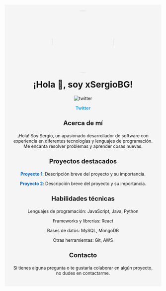 <div style="text-align: center; background-color: #f5f5f5; padding: 20px;">
   <img src="https://media.giphy.com/media/v1.Y2lkPTc5MGI3NjExa3Zqd2c1bWc2Y3A4aDB0aGF0MHM3NjE5eHRtMnBqaXk4azQ3ODdqYiZlcD12MV9pbnRlcm5hbF9naWZfYnlfaWQmY3Q9Zw/kH6CqYiquZawmU1HI6/giphy.gif" width="200" style="border-radius: 50%;"/>
   <h1 style="font-size: 28px; margin-top: 20px;">¡Hola 👋, soy xSergioBG!</h1>
   <img src="https://img.shields.io/twitter/follow/xSergioBG?label=Follow%20%40xSergioBG&style=social" alt="twitter"/>
   <p style="margin-bottom: 20px;">
      <a href="https://twitter.com/xSergioBG" style="text-decoration: none; color: #1da1f2; font-weight: bold;">Twitter</a>
   </p>
   <h3 style="font-size: 20px;">Acerca de mí</h3>
   <p style="margin-bottom: 20px;">¡Hola! Soy Sergio, un apasionado desarrollador de software con experiencia en diferentes tecnologías y lenguajes de programación. Me encanta resolver problemas y aprender cosas nuevas.</p>
   <h3 style="font-size: 20px;">Proyectos destacados</h3>
   <div style="margin-bottom: 20px;">
      <p><a href="https://github.com/xSergioBG/REACT-PERSONAL-BOILERPLATE" style="text-decoration: none; color: #0366d6; font-weight: bold;">Proyecto 1</a>: Descripción breve del proyecto y su importancia.</p>
      <p><a href="https://github.com/xSergioBG/python-guide" style="text-decoration: none; color: #0366d6; font-weight: bold;">Proyecto 2</a>: Descripción breve del proyecto y su importancia.</p>
   </div>
   <h3 style="font-size: 20px;">Habilidades técnicas</h3>
   <div style="margin-bottom: 20px;">
      <p>Lenguajes de programación: JavaScript, Java, Python</p>
      <p>Frameworks y librerías: React</p>
      <p>Bases de datos: MySQL, MongoDB</p>
      <p>Otras herramientas: Git, AWS</p>
   </div>
   <h3 style="font-size: 20px;">Contacto</h3>
   <p>Si tienes alguna pregunta o te gustaría colaborar en algún proyecto, no dudes en contactarme.</p>
</div>
